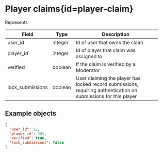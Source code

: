 <div class='panel fade js-scroll-anim' data-anim='fade'>

# Player claims{id=player-claim}

Represents

| Field            | Type    | Description |
| ---------------- | ------- | ----------- |
| user_id          | integer | Id of user that owns the claim |
| player_id        | integer | Id of player that claim was assigned to |
| verified         | boolean | If the claim is verified by a Moderator |
| lock_submissions | boolean | User claiming the player has locked record submissions, requiring authentication on submissions for this player |

## Example objects

```json
{
  "user_id": 12,
  "player_id": 363,
  "verified": true,
  "lock_submissions": false
}
```

</div>
